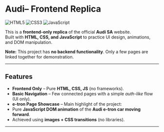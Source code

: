 #  Audi– Frontend Replica

![HTML5](https://img.shields.io/badge/HTML5-orange?logo=html5&logoColor=white)
![CSS3](https://img.shields.io/badge/CSS3-blue?logo=css3&logoColor=white)
![JavaScript](https://img.shields.io/badge/JavaScript-yellow?logo=javascript&logoColor=black)

This is a **frontend-only replica** of the official **Audi SA** website.  
Built with **HTML, CSS, and JavaScript** to practice UI design, animations, and DOM manipulation.  

 **Note:** This project has **no backend functionality**. Only a few pages are linked together for demonstration.

---

##  Features
-  **Frontend Only** – Pure **HTML, CSS, JS** (no frameworks).  
-  **Basic Navigation** – Few connected pages with a simple *auth-like* flow (UI only).  
-  **e-tron Page Showcase** – Main highlight of the project:  
  - Pure **JavaScript DOM animation** of the **Audi e-tron car moving forward**.  
  - Achieved using **images + CSS transitions** (no libraries).  

---

